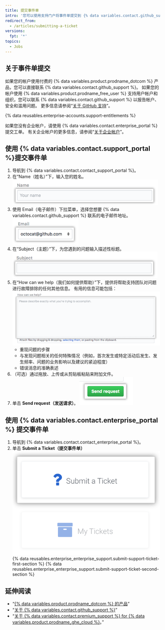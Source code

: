 ```yaml
---
title: 提交事件单
intro: '您可以使用支持门户将事件单提交到 {% data variables.contact.github_support %}。'
redirect_from:
  - /articles/submitting-a-ticket
versions:
  fpt: '*'
topics:
  - Jobs
---
```


## 关于事件单提交
如果您的帐户使用付费的 {% data variables.product.prodname_dotcom %} 产品，您可以直接联系 {% data variables.contact.github_support %}。 如果您的帐户使用 {% data variables.product.prodname_free_user %} 支持用户帐户和组织，您可以联系 {% data variables.contact.github_support %} 以报告帐户、安全和滥用问题。 更多信息请参阅“[关于 GitHub 支持](/github/working-with-github-support/about-github-support)”。

{% data reusables.enterprise-accounts.support-entitlements %}

如果您没有企业帐户，请使用 {% data variables.contact.enterprise_portal %} 提交工单。 有关企业帐户的更多信息，请参阅“[关于企业帐户](/github/setting-up-and-managing-your-enterprise/about-enterprise-accounts)”。

## 使用 {% data variables.contact.support_portal %}提交事件单

1. 导航到 {% data variables.contact.contact_support_portal %}。
2. 在“Name（姓名）”下，输入您的姓名。 ![姓名字段](/assets/images/help/support/name-field.png)
3. 使用 Email（电子邮件）下拉菜单，选择您想要 {% data variables.contact.github_support %} 联系的电子邮件地址。 ![电子邮件字段](/assets/images/help/support/email-field.png)
4. 在“Subject（主题）”下，为您遇到的问题输入描述性标题。 ![主题字段](/assets/images/help/support/subject-field.png)
5. 在“How can we help（我们如何提供帮助）”下，提供将帮助支持团队对问题进行故障排除的任何其他信息。 有用的信息可能包括： ![我们如何提供帮助字段](/assets/images/help/support/how-can-we-help-field.png)
    - 重现问题的步骤
    - 与发现问题相关的任何特殊情况（例如，首次发生或特定活动后发生、发生频率、问题的业务影响以及建议的紧迫程度）
    - 错误消息的准确表述
6. （可选）通过拖放、上传或从剪贴板粘贴来附加文件。
7. 单击 **Send request（发送请求）**。 ![发送请求按钮](/assets/images/help/support/send-request-button.png)

## 使用 {% data variables.contact.enterprise_portal %} 提交事件单

1. 导航到 {% data variables.contact.contact_enterprise_portal %}。
5. 单击 **Submit a Ticket（提交事件单）** ![将事件单提交至 Enterprise 支持团队](/assets/images/enterprise/support/submit-ticket-button.png)
{% data reusables.enterprise_enterprise_support.submit-support-ticket-first-section %}
{% data reusables.enterprise_enterprise_support.submit-support-ticket-second-section %}

## 延伸阅读
- “[{% data variables.product.prodname_dotcom %} 的产品](/github/getting-started-with-github/githubs-products)”
- “[关于 {% data variables.contact.github_support %}](/articles/about-github-support)”
- “[关于 {% data variables.contact.premium_support %} for {% data variables.product.prodname_ghe_cloud %}](/articles/about-github-premium-support-for-github-enterprise-cloud)。”

